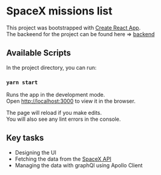 # SpaceX missions list

This project was bootstrapped with [Create React App](https://github.com/facebook/create-react-app).<br/>
The backeend for the project can be found here => [backend](https://github.com/noureddine8/spaceX_graphql)

## Available Scripts

In the project directory, you can run:

### `yarn start`

Runs the app in the development mode.\
Open [http://localhost:3000](http://localhost:3000) to view it in the browser.

The page will reload if you make edits.\
You will also see any lint errors in the console.

## Key tasks

- Designing the UI
- Fetching the data from the [SpaceX API](https://docs.spacexdata.com/)
- Managing the data with graphQl using Apollo Client
